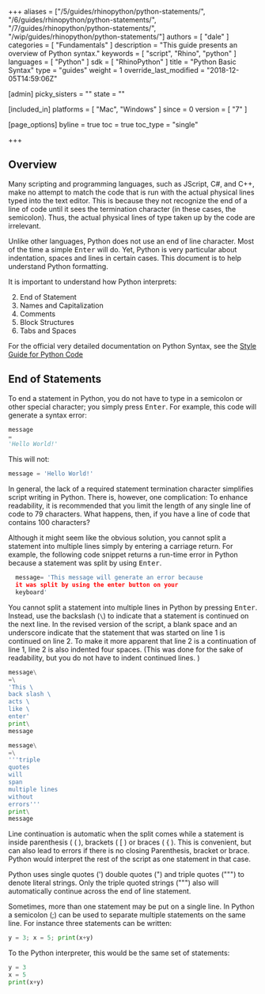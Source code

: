 +++
aliases = ["/5/guides/rhinopython/python-statements/", "/6/guides/rhinopython/python-statements/", "/7/guides/rhinopython/python-statements/", "/wip/guides/rhinopython/python-statements/"]
authors = [ "dale" ]
categories = [ "Fundamentals" ]
description = "This guide presents an overview of Python syntax."
keywords = [ "script", "Rhino", "python" ]
languages = [ "Python" ]
sdk = [ "RhinoPython" ]
title = "Python Basic Syntax"
type = "guides"
weight = 1
override_last_modified = "2018-12-05T14:59:06Z"

[admin]
picky_sisters = ""
state = ""

[included_in]
platforms = [ "Mac", "Windows" ]
since = 0
version = [ "7" ]

[page_options]
byline = true
toc = true
toc_type = "single"

+++


## Overview

Many scripting and programming languages, such as JScript, C#, and C++, make no attempt to match the code that is run with the actual physical lines typed into the text editor.  This is because they not recognize the end of a line of code until it sees the termination character (in these cases, the semicolon).  Thus, the actual physical lines of type taken up by the code are irrelevant.

Unlike other languages, Python does not use an end of line character. Most of the time a simple <kbd>Enter</kbd> will do. Yet, Python is very particular about indentation, spaces and lines in certain cases.  This document is to help understand Python formatting.

It is important to understand how Python interprets:

2. End of Statement
1. Names and Capitalization
2. Comments
3. Block Structures
4. Tabs and Spaces

For the official very detailed documentation on Python Syntax, see the [Style Guide for Python Code](https://www.python.org/dev/peps/pep-0008/)

## End of Statements

To end a statement in Python, you do not have to type in a semicolon or other special character; you simply press <kbd>Enter</kbd>.  For example, this code will generate a syntax error:

```python
message
=
'Hello World!'
```

This will not:

```python
message = 'Hello World!'
```

In general, the lack of a required statement termination character simplifies script writing in Python.  There is, however, one complication: To enhance readability, it is recommended that you limit the length of any single line of code to 79 characters.  What happens, then, if you have a line of code that contains 100 characters?

Although it might seem like the obvious solution, you cannot split a statement into multiple lines simply by entering a carriage return. For example, the following code snippet returns a run-time error in Python because a statement was split by using <kbd>Enter</kbd>.

```python
  message= 'This message will generate an error because
  it was split by using the enter button on your
  keyboard'
```


You cannot split a statement into multiple lines in Python by pressing <kbd>Enter</kbd>. Instead, use the backslash (`\`) to indicate that a statement is continued on the next line.  In the revised version of the script, a blank space and an underscore indicate that the statement that was started on line 1 is continued on line 2.  To make it more apparent that line 2 is a continuation of line 1, line 2 is also indented four spaces.  (This was done for the sake of readability, but you do not have to indent continued lines. )

```python
message\
=\
'This \
back slash \
acts \
like \
enter'
print\
message
```

```python
message\
=\
'''triple
quotes
will
span
multiple lines
without
errors'''
print\
message
```

Line continuation is automatic when the split comes while a statement is inside parenthesis ( ( ), brackets ( [ ) or braces ( { ).  This is convenient, but can also lead to errors if there is no closing Parenthesis, bracket or brace.  Python would interpret the rest of the script as one statement in that case.

Python uses single quotes (') double quotes (") and triple quotes (""") to denote literal strings.  Only the triple quoted strings (""") also will automatically continue across the end of line statement.

Sometimes, more than one statement may be put on a single line.  In Python a semicolon (;) can be used to separate multiple statements on the same line.  For instance three statements can be written:

```python
y = 3; x = 5; print(x+y)
```

To the Python interpreter, this would be the same set of statements:

```python
y = 3
x = 5
print(x+y)
```
